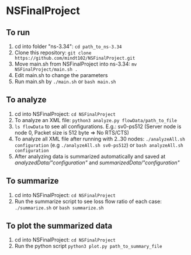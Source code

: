 # NSFinalProject
## To run
1. cd into folder "ns-3.34": ```cd path_to_ns-3.34```
2. Clone this repository: ```git clone https://github.com/mindt102/NSFinalProject.git```
3. Move main.sh from NSFinalProject into ns-3.34: ```mv NSFinalProject/main.sh .```
4. Edit main.sh to change the parameters
5. Run main.sh by ```./main.sh``` or ```bash main.sh```

## To analyze
1. cd into NSFinalProject: ```cd NSFinalProject```
2. To analyze an XML file: ```python3 analyze.py flowData/path_to_file```
3. ```ls flowData``` to see all configurations. E.g.: sv0-ps512 (Server node is node 0, Packet size is 512 byte => No RTS/CTS)
4. To analyze all XML file after running with 2..30 nodes: ```./analyzeAll.sh configuration``` (e.g ```./analyzeAll.sh sv0-ps512```) or ```bash analyzeAll.sh configuration```
5. After analyzing data is summarized automatically and saved at *analyzedData/"configuration"* and *summarizedData/"configuration"*

## To summarize
1. cd into NSFinalProject: ```cd NSFinalProject```
2. Run the summarize script to see loss flow ratio of each case: ```./summarize.sh``` or ```bash summarize.sh```

## To plot the summarized data
1. cd into NSFinalProject: ```cd NSFinalProject```
2. Run the python script ```python3 plot.py path_to_summary_file```
